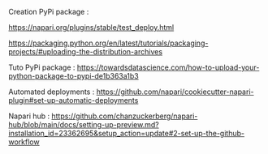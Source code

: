 Creation PyPi package :

https://napari.org/plugins/stable/test_deploy.html

https://packaging.python.org/en/latest/tutorials/packaging-projects/#uploading-the-distribution-archives

Tuto PyPi package : https://towardsdatascience.com/how-to-upload-your-python-package-to-pypi-de1b363a1b3


Automated deployments :
https://github.com/napari/cookiecutter-napari-plugin#set-up-automatic-deployments

Napari hub :
https://github.com/chanzuckerberg/napari-hub/blob/main/docs/setting-up-preview.md?installation_id=23362695&setup_action=update#2-set-up-the-github-workflow


